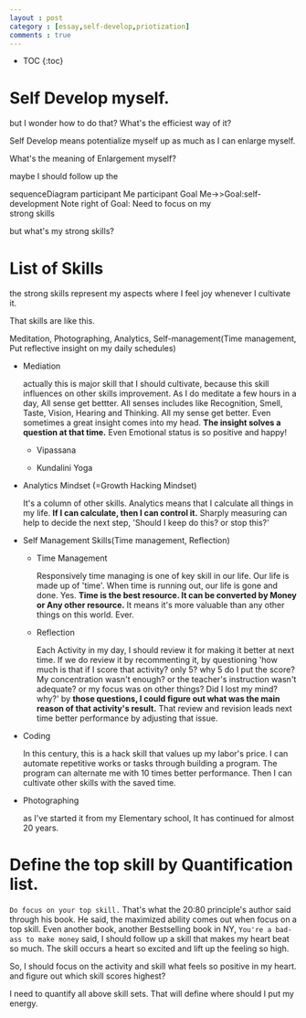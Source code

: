 ```yaml
---
layout : post
category : [essay,self-develop,priotization]
comments : true
---
```


* TOC
{:toc}

# Self Develop myself.

but I wonder how to do that?
What's the efficiest way of it?

Self Develop means potentialize myself up as much as I can enlarge myself.

What's the meaning of Enlargement myself?

maybe I should follow up the 

<div class="mermaid">
sequenceDiagram
participant Me
participant Goal
Me->>Goal:self-development
Note right of Goal: Need to focus on my<br>strong skills
</div>

but what's my strong skills?

# List of Skills

the strong skills represent my aspects where I feel joy whenever I cultivate it.

That skills are like this.

Meditation, Photographing, Analytics, Self-management(Time management, Put reflective insight on my daily schedules)

* Mediation

    actually this is major skill that I should cultivate, because this skill influences on other skills improvement.
    As I do meditate a few hours in a day, All sense get bettter. 
    All senses includes like Recognition, Smell, Taste, Vision, Hearing and Thinking. All my sense get better. Even sometimes a great insight comes into my head. **The insight solves a question at that time.**
    Even Emotional status is so positive and happy!

    * Vipassana

    * Kundalini Yoga
    
* Analytics Mindset (=Growth Hacking Mindset)

    It's a column of other skills. Analytics means that I calculate all things in my life. **If I can calculate, then I can control it.** Sharply measuring can help to decide the next step, 'Should I keep do this? or stop this?'

* Self Management Skills(Time management, Reflection)

    * Time Management

        Responsively time managing is one of key skill in our life. Our life is made up of 'time'. When time is running out, our life is gone and done.
        Yes. **Time is the best resource. It can be converted by Money or Any other resource.** It means it's more valuable than any other things on this world. Ever.

    * Reflection

        Each Activity in my day, I should review it for making it better at next time. If we do review it by recommenting it, by questioning 'how much is that if I score that activity? only 5? why 5 do I put the score? My concentration wasn't enough? or the teacher's instruction wasn't adequate? or my focus was on other things? Did I lost my mind? why?' by **those questions, I could figure out what was the main reason of that activity's result.** That review and revision leads next time better performance by adjusting that issue.

* Coding

    In this century, this is a hack skill that values up my labor's price. I can automate repetitive works or tasks through building a program. The program can alternate me with 10 times better performance. Then I can cultivate other skills with the saved time.

* Photographing

    as I've started it from my Elementary school, It has continued for almost 20 years.


# Define the top skill by Quantification list.

`Do focus on your top skill.` 
That's what the 20:80 principle's author said through his book.
He said, the maximized ability comes out when focus on a top skill. Even another book, another Bestselling book in NY, `You're a bad-ass to make money` said, I should follow up a skill that makes my heart beat so much. The skill occurs a heart so excited and lift up the feeling so high.

So, I should focus on the activity and skill what feels so positive in my heart.
and figure out which skill scores highest?

I need to quantify all above skill sets.
That will define where should I put my energy.


 
